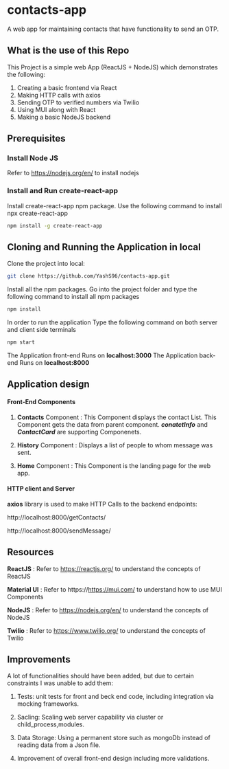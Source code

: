 # contacts-app
A web app for maintaining contacts that have functionality to send an OTP. 

## What is the use of this Repo

This Project is a simple web App (ReactJS + NodeJS) which demonstrates the following:
1. Creating a basic frontend via React
2. Making HTTP calls with axios
3. Sending OTP to verified numbers via Twilio
4. Using MUI along with React
5. Making a basic NodeJS backend

## Prerequisites

### Install Node JS
Refer to https://nodejs.org/en/ to install nodejs

### Install and Run    create-react-app
Install create-react-app npm package. Use the following command to install 
npx create-react-app <name>

```bash
npm install -g create-react-app
```

## Cloning and Running the Application in local

Clone the project into local:

```bash
git clone https://github.com/YashS96/contacts-app.git
```
Install all the npm packages. Go into the project folder and type the following command to install all npm packages

```bash
npm install
```

In order to run the application Type the following command on both server and client side terminals

```bash
npm start
```

The Application front-end Runs on **localhost:3000**
The Application back-end Runs on **localhost:8000**

## Application design

#### Front-End Components

1. **Contacts** Component : This Component displays the contact List. This Component gets the data from parent component. ***conatctInfo*** and ***ContactCard*** are supporting Componenets.

2. **History** Component : Displays a list of people to whom message was sent.
  
3. **Home** Component : This Component is the landing page for the web app.

#### HTTP client and Server

**axios** library is used to make HTTP Calls to the backend endpoints:

  http://localhost:8000/getContacts/

  http://localhost:8000/sendMessage/   

## Resources

**ReactJS** : Refer to https://reactjs.org/ to understand the concepts of ReactJS

**Material UI** : Refer to https://https://mui.com/ to understand how to use MUI Components

**NodeJS** : Refer to https://nodejs.org/en/ to understand the concepts of NodeJS

**Twilio** : Refer to https://www.twilio.org/ to understand the concepts of Twilio

## Improvements

A lot of functionalities should have been added, but due to certain constraints I was unable to add them:

1. Tests: unit tests for front and beck end code, including integration via mocking frameworks.

2. Sacling: Scaling web server capability via cluster or child_process,modules.

3. Data Storage: Using a permanent store such as mongoDb instead of reading data from a Json file.

4. Improvement of overall front-end design including more validations.
